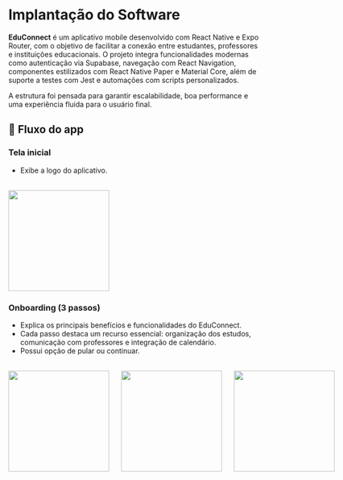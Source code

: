 <h1>Implantação do Software</h1>
<p><b>EduConnect</b> é um aplicativo mobile desenvolvido com React Native e Expo Router, com o objetivo de facilitar a conexão entre estudantes, professores e instituições educacionais. O projeto integra funcionalidades modernas como autenticação via Supabase, navegação com React Navigation, componentes estilizados com React Native Paper e Material Core, além de suporte a testes com Jest e automações com scripts personalizados.

A estrutura foi pensada para garantir escalabilidade, boa performance e uma experiência fluida para o usuário final.</p>

<h2>🧭 Fluxo do app</h2>

<h3>Tela inicial</h3>
<ul>
  <li>Exibe a logo do aplicativo.</li>
</ul>
<br/>
<div style="display: flex; gap: 10px;">
  <img src="https://github.com/user-attachments/assets/0d7c33ca-8a21-45c5-818e-15d6ce01123e" width="200"/>
</div>


<h3>Onboarding (3 passos)</h3>
<ul>
  <li>Explica os principais benefícios e funcionalidades do EduConnect.</li>
  <li>Cada passo destaca um recurso essencial: organização dos estudos, comunicação com professores e integração de calendário.</li>
  <li>Possui opção de pular ou continuar.</li>
</ul>
<br/>
<div style="display: flex; gap: 24px;">
  <img src="https://github.com/user-attachments/assets/c743efe6-c585-4004-a0b9-f0029e8b567e" width="200"/>
  <img src="https://github.com/user-attachments/assets/737e8a52-9a9f-4981-88ca-2901d58ad7e8" width="200"/>
 <img src="https://github.com/user-attachments/assets/a8641732-ec20-404d-bb0e-959cc7fc4606" width="200"/>
</div>



